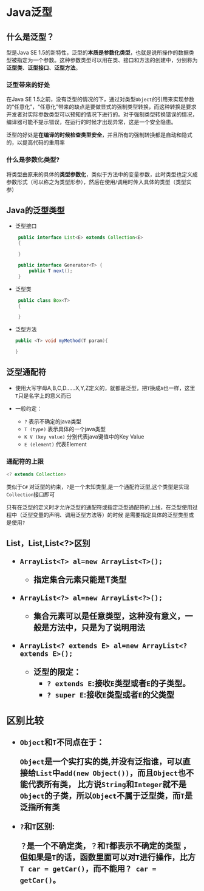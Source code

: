 # Java泛型

## 什么是泛型？

型是Java SE 1.5的新特性，泛型的**本质是参数化类型**，也就是说所操作的数据类型被指定为一个参数。这种参数类型可以用在类、接口和方法的创建中，分别称为**泛型类**、**泛型接口**、**泛型方法**。

### 泛型带来的好处
在Java SE 1.5之前，没有泛型的情况的下，通过对类型`Object`的引用来实现参数的“任意化”，“任意化”带来的缺点是要做显式的强制类型转换，而这种转换是要求开发者对实际参数类型可以预知的情况下进行的。对于强制类型转换错误的情况，编译器可能不提示错误，在运行的时候才出现异常，这是一个安全隐患。

泛型的好处是**在编译的时候检查类型安全**，并且所有的强制转换都是自动和隐式的，以提高代码的重用率


### 什么是参数化类型?

将类型由原来的具体的**类型参数化**，类似于方法中的变量参数，此时类型也定义成参数形式（可以称之为类型形参），然后在使用/调用时传入具体的类型（类型实参）

## Java的泛型类型
- 泛型接口
   ```java
    public interface List<E> extends Collection<E>
    {

    }

    public interface Generator<T> {
        public T next();
    }
   ```
- 泛型类
   ```java
    public class Box<T>
    {

    }
   ```

- 泛型方法
   ```java
   public <T> void myMethod(T param){

   }
   ```

## 泛型通配符
- 使用大写字母A,B,C,D......X,Y,Z定义的，就都是泛型，把`T`换成`A`也一样，这里 `T`只是名字上的意义而已

- 一般约定：
   - `?` 表示不确定的java类型
   - `T (type)` 表示具体的一个java类型
   - `K V (key value)` 分别代表java键值中的Key Value
   - `E (element)` 代表Element

### 通配符的上限

```java
<? extends Collection>
```

   类似于`C#` 对泛型的约束，`?`是一个未知类型,是一个通配符泛型,这个类型是实现`Collection`接口即可

   只有在泛型的定义时才允许泛型的通配符或指定泛型通配符的上线，在泛型使用过程中（泛型变量的声明、调用泛型方法等）的时候
   是需要指定具体的泛型类型或是使用`?`
## List<T>，List<Object>,List<?>区别

- `ArrayList<T> al=new ArrayList<T>();`
   - 指定集合元素只能是T类型

- `ArrayList<?> al=new ArrayList<?>();`
    - 集合元素可以是任意类型，这种没有意义，一般是方法中，只是为了说明用法

- `ArrayList<? extends E> al=new ArrayList<? extends E>();`
    - 泛型的限定：
        - `? extends E`:接收`E`类型或者`E`的子类型。
        - `? super E`:接收`E`类型或者`E`的父类型

### 区别比较

- `Object`和`T`不同点在于：

  `Object`是一个实打实的类,并没有泛指谁，可以直接给`List`中`add(new Object())`，而且`Object`也不能代表所有类，
  比方说`String`和`Integer`就不是`Object`的子类，所以`Object`不属于泛型类，而`T`是泛指所有类

- `?`和`T`区别:

   `？`是一个不确定类，`？`和`T`都表示不确定的类型 ，但如果是`T`的话，函数里面可以对`T`进行操作，比方 `T car = getCar()`，而不能用`？ car = getCar()`。